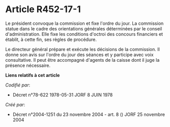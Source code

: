 # Article R452-17-1

Le président convoque la commission et fixe l'ordre du jour. La commission statue dans le cadre des orientations générales
déterminées par le conseil d'administration. Elle fixe les conditions d'octroi des concours financiers et établit, à cette
fin, ses règles de procédure.

Le directeur général prépare et exécute les décisions de la commission. Il donne son avis sur l'ordre du jour des séances et
y participe avec voix consultative. Il peut être accompagné d'agents de la caisse dont il juge la présence nécessaire.

**Liens relatifs à cet article**

_Codifié par_:

  - Décret n°78-622 1978-05-31 JORF 8 JUIN 1978

_Créé par_:

  - Décret n°2004-1251 du 23 novembre 2004 - art. 8 () JORF 25 novembre 2004
